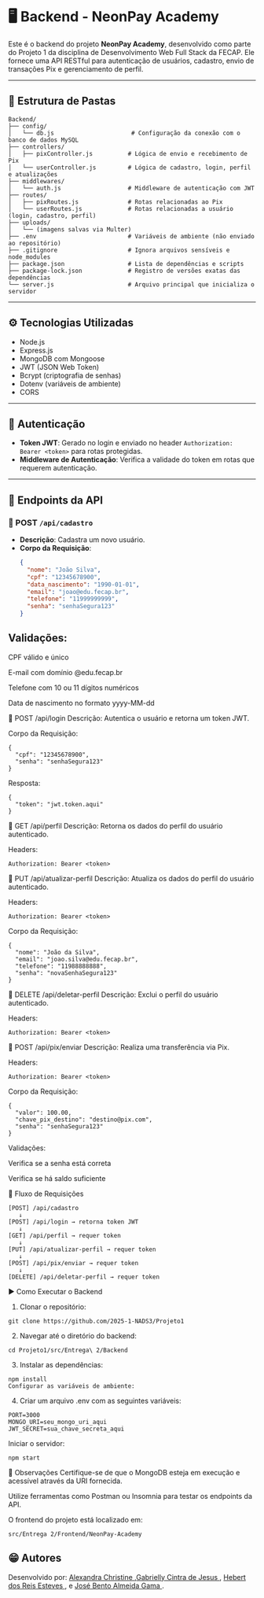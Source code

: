# 🖥️ Backend - NeonPay Academy

Este é o backend do projeto **NeonPay Academy**, desenvolvido como parte do Projeto 1 da disciplina de Desenvolvimento Web Full Stack da FECAP. Ele fornece uma API RESTful para autenticação de usuários, cadastro, envio de transações Pix e gerenciamento de perfil.

---

## 📁 Estrutura de Pastas

```
Backend/
├── config/
│   └── db.js                      # Configuração da conexão com o banco de dados MySQL
├── controllers/
│   ├── pixController.js          # Lógica de envio e recebimento de Pix
│   └── userController.js         # Lógica de cadastro, login, perfil e atualizações
├── middlewares/
│   └── auth.js                   # Middleware de autenticação com JWT
├── routes/
│   ├── pixRoutes.js              # Rotas relacionadas ao Pix
│   └── userRoutes.js             # Rotas relacionadas a usuário (login, cadastro, perfil)
├── uploads/
│   └── (imagens salvas via Multer)
├── .env                          # Variáveis de ambiente (não enviado ao repositório)
├── .gitignore                    # Ignora arquivos sensíveis e node_modules
├── package.json                  # Lista de dependências e scripts
├── package-lock.json             # Registro de versões exatas das dependências
└── server.js                     # Arquivo principal que inicializa o servidor
```

---

## ⚙️ Tecnologias Utilizadas

- Node.js
- Express.js
- MongoDB com Mongoose
- JWT (JSON Web Token)
- Bcrypt (criptografia de senhas)
- Dotenv (variáveis de ambiente)
- CORS

---

## 🔐 Autenticação

- **Token JWT**: Gerado no login e enviado no header `Authorization: Bearer <token>` para rotas protegidas.
- **Middleware de Autenticação**: Verifica a validade do token em rotas que requerem autenticação.

---

## 📄 Endpoints da API

### 🔸 POST `/api/cadastro`

- **Descrição**: Cadastra um novo usuário.
- **Corpo da Requisição**:
  ```json
  {
    "nome": "João Silva",
    "cpf": "12345678900",
    "data_nascimento": "1990-01-01",
    "email": "joao@edu.fecap.br",
    "telefone": "11999999999",
    "senha": "senhaSegura123"
  }
## Validações:

CPF válido e único

E-mail com domínio @edu.fecap.br

Telefone com 10 ou 11 dígitos numéricos

Data de nascimento no formato yyyy-MM-dd

🔸 POST /api/login
Descrição: Autentica o usuário e retorna um token JWT.

Corpo da Requisição:
```
{
  "cpf": "12345678900",
  "senha": "senhaSegura123"
}
```
Resposta:

```
{
  "token": "jwt.token.aqui"
}
```
🔸 GET /api/perfil
Descrição: Retorna os dados do perfil do usuário autenticado.

Headers:

```
Authorization: Bearer <token>

```
🔸 PUT /api/atualizar-perfil
Descrição: Atualiza os dados do perfil do usuário autenticado.

Headers:
```
Authorization: Bearer <token>
```
Corpo da Requisição:
```
{
  "nome": "João da Silva",
  "email": "joao.silva@edu.fecap.br",
  "telefone": "11988888888",
  "senha": "novaSenhaSegura123"
}
```
🔸 DELETE /api/deletar-perfil
Descrição: Exclui o perfil do usuário autenticado.

Headers:
```
Authorization: Bearer <token>
```
🔸 POST /api/pix/enviar
Descrição: Realiza uma transferência via Pix.

Headers:
```
Authorization: Bearer <token>
```
Corpo da Requisição:

```
{
  "valor": 100.00,
  "chave_pix_destino": "destino@pix.com",
  "senha": "senhaSegura123"
}
```
Validações:

Verifica se a senha está correta

Verifica se há saldo suficiente

🔄 Fluxo de Requisições
```
[POST] /api/cadastro
   ↓
[POST] /api/login → retorna token JWT
   ↓
[GET] /api/perfil → requer token
   ↓
[PUT] /api/atualizar-perfil → requer token
   ↓
[POST] /api/pix/enviar → requer token
   ↓
[DELETE] /api/deletar-perfil → requer token
```
▶️ Como Executar o Backend
1. Clonar o repositório:
```
git clone https://github.com/2025-1-NADS3/Projeto1
```
2. Navegar até o diretório do backend:
```
cd Projeto1/src/Entrega\ 2/Backend
```
3. Instalar as dependências:
```
npm install
Configurar as variáveis de ambiente:
```
4. Criar um arquivo .env com as seguintes variáveis:
```
PORT=3000
MONGO_URI=seu_mongo_uri_aqui
JWT_SECRET=sua_chave_secreta_aqui
```
Iniciar o servidor:
```
npm start
```

📌 Observações
Certifique-se de que o MongoDB esteja em execução e acessível através da URI fornecida.

Utilize ferramentas como Postman ou Insomnia para testar os endpoints da API.

O frontend do projeto está localizado em:
```
src/Entrega 2/Frontend/NeonPay-Academy
```

## 😁 Autores
Desenvolvido por:
<a href="https://www.linkedin.com/in/alexandra-christine-silva-590092257">Alexandra Christine </a>,<a href="https://www.linkedin.com/in/gabrielly-cintra/">Gabrielly Cintra de Jesus	</a>, <a href="https://linkedin.com/in/hebert-/">Hebert dos Reis Esteves	</a>, e <a href="https://www.linkedin.com/in/jos%C3%A9-almeida-80063a256/" >José Bento Almeida Gama </a>.

